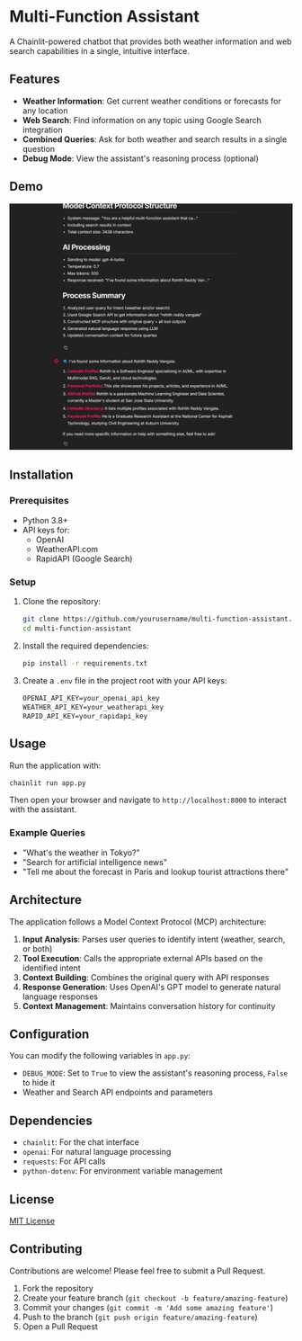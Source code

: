 # Multi-Function Assistant

A Chainlit-powered chatbot that provides both weather information and web search capabilities in a single, intuitive interface.

## Features

- **Weather Information**: Get current weather conditions or forecasts for any location
- **Web Search**: Find information on any topic using Google Search integration
- **Combined Queries**: Ask for both weather and search results in a single question
- **Debug Mode**: View the assistant's reasoning process (optional)

## Demo
![Multi-Function Assistant Demo](intro-weather-and-google-api-with-mcp/demo.png)


## Installation

### Prerequisites

- Python 3.8+
- API keys for:
  - OpenAI
  - WeatherAPI.com
  - RapidAPI (Google Search)

### Setup

1. Clone the repository:
   ```bash
   git clone https://github.com/yourusername/multi-function-assistant.git
   cd multi-function-assistant
   ```

2. Install the required dependencies:
   ```bash
   pip install -r requirements.txt
   ```

3. Create a `.env` file in the project root with your API keys:
   ```
   OPENAI_API_KEY=your_openai_api_key
   WEATHER_API_KEY=your_weatherapi_key
   RAPID_API_KEY=your_rapidapi_key
   ```

## Usage

Run the application with:

```bash
chainlit run app.py
```

Then open your browser and navigate to `http://localhost:8000` to interact with the assistant.

### Example Queries

- "What's the weather in Tokyo?"
- "Search for artificial intelligence news"
- "Tell me about the forecast in Paris and lookup tourist attractions there"

## Architecture

The application follows a Model Context Protocol (MCP) architecture:

1. **Input Analysis**: Parses user queries to identify intent (weather, search, or both)
2. **Tool Execution**: Calls the appropriate external APIs based on the identified intent
3. **Context Building**: Combines the original query with API responses
4. **Response Generation**: Uses OpenAI's GPT model to generate natural language responses
5. **Context Management**: Maintains conversation history for continuity

## Configuration

You can modify the following variables in `app.py`:

- `DEBUG_MODE`: Set to `True` to view the assistant's reasoning process, `False` to hide it
- Weather and Search API endpoints and parameters

## Dependencies

- `chainlit`: For the chat interface
- `openai`: For natural language processing
- `requests`: For API calls
- `python-dotenv`: For environment variable management

## License

[MIT License](LICENSE)

## Contributing

Contributions are welcome! Please feel free to submit a Pull Request.

1. Fork the repository
2. Create your feature branch (`git checkout -b feature/amazing-feature`)
3. Commit your changes (`git commit -m 'Add some amazing feature'`)
4. Push to the branch (`git push origin feature/amazing-feature`)
5. Open a Pull Request
